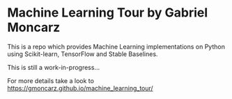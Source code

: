 # Machine Learning Tour by Gabriel Moncarz

This is a repo which provides Machine Learning implementations on Python using Scikit-learn, TensorFlow and
Stable Baselines.

This is still a work-in-progress...

For more details take a look to https://gmoncarz.github.io/machine_learning_tour/
